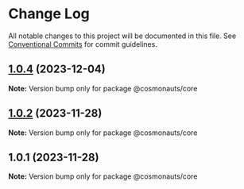 # Change Log

All notable changes to this project will be documented in this file.
See [Conventional Commits](https://conventionalcommits.org) for commit guidelines.

## [1.0.4](https://github.com/cosmology-tech/sign/compare/@cosmonauts/core@1.0.2...@cosmonauts/core@1.0.4) (2023-12-04)

**Note:** Version bump only for package @cosmonauts/core

## [1.0.2](https://github.com/cosmology-tech/sign/compare/@cosmonauts/core@1.0.1...@cosmonauts/core@1.0.2) (2023-11-28)

**Note:** Version bump only for package @cosmonauts/core

## 1.0.1 (2023-11-28)

**Note:** Version bump only for package @cosmonauts/core

